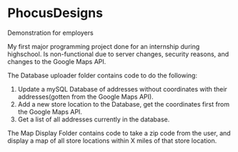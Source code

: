 # PhocusDesigns
Demonstration for employers

My first major programming project done for an internship during highschool.
Is non-functional due to server changes, security reasons, and changes to the Google Maps API.

The Database uploader folder contains code to do the following:

1. Update a mySQL Database of addresses without coordinates with their addresses(gotten from the Google Maps API). 
2. Add a new store location to the Database, get the coordinates first from the Google Maps API.
3. Get a list of all addresses currently in the database. 


The Map Display Folder contains code to take a zip code from the user, and display a map of all store locations within X miles of that store location.
